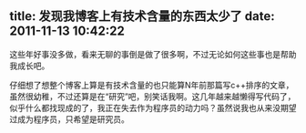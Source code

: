 title: 发现我博客上有技术含量的东西太少了
date: 2011-11-13 10:42:22
---

这些年好事没多做，看来无聊的事倒是做了很多啊，不过无论如何这些事也是帮助我成长吧。

仔细想了想整个博客上算是有技术含量的也只能算N年前那篇写c++排序的文章，虽然很幼稚，不过还算是在“研究”吧，别笑话我啊。这几年越来越懒得写代码了，似乎什么都找现成的了，我正在失去作为程序员的动力吗？虽然说我也从来没期望过成为程序员，只希望是研究员。